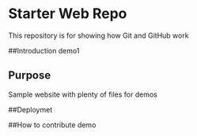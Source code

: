 # Starter Web Repo

This repository is for showing how Git and GitHub work

##Introduction
demo1

## Purpose

Sample website with plenty of files for demos

##Deploymet



##How to contribute
demo
